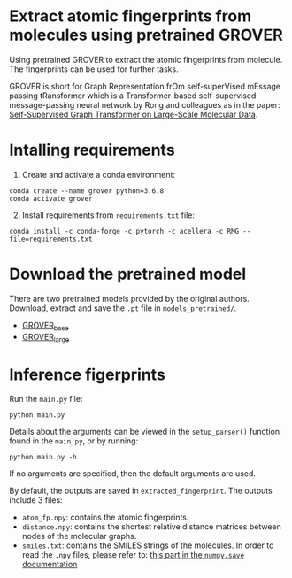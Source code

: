 # Extract atomic fingerprints from molecules using pretrained GROVER
Using pretrained GROVER to extract the atomic fingerprints from molecule. The fingerprints can be used for further tasks.

GROVER is short for Graph Representation frOm self-superVised mEssage passing tRansformer which is a Transformer-based self-supervised message-passing neural network by Rong and colleagues as in the paper: [Self-Supervised Graph Transformer on Large-Scale Molecular Data](https://arxiv.org/abs/2007.02835).

# Intalling requirements
1. Create and activate a conda environment:
```
conda create --name grover python=3.6.8
conda activate grover
```
2. Install requirements from `requirements.txt` file:
```
conda install -c conda-forge -c pytorch -c acellera -c RMG --file=requirements.txt
```

# Download the pretrained model
There are two pretrained models provided by the original authors. Download, extract and save the `.pt` file in `models_pretrained/`. 
* [GROVER<sub>base</sub>](https://ai.tencent.com/ailab/ml/ml-data/grover-models/pretrain/grover_base.tar.gz)
* [GROVER<sub>large</sub>](https://ai.tencent.com/ailab/ml/ml-data/grover-models/pretrain/grover_large.tar.gz)

# Inference figerprints
Run the `main.py` file:
```
python main.py
```
Details about the arguments can be viewed in the `setup_parser()` function found in the `main.py`, or by running:
```
python main.py -h
```
If no arguments are specified, then the default arguments are used.

By default, the outputs are saved in `extracted_fingerprint`. The outputs include 3 files:
* `atom_fp.npy`: contains the atomic fingerprints.
* `distance.npy`: contains the shortest relative distance matrices between nodes of the molecular graphs.
* `smiles.txt`: contains the SMILES strings of the molecules.
In order to read the `.npy` files, please refer to: [this part in the `numpy.save` documentation](https://numpy.org/doc/stable/reference/generated/numpy.save.html#:~:text=with%20open(%27test.npy%27%2C%20%27wb%27)%20as%20f%3A%0A...%20%20%20%20%20np.save(f%2C%20np.array(%5B1%2C%202%5D))%0A...%20%20%20%20%20np.save(f%2C%20np.array(%5B1%2C%203%5D))%0A%3E%3E%3E%20with%20open(%27test.npy%27%2C%20%27rb%27)%20as%20f%3A%0A...%20%20%20%20%20a%20%3D%20np.load(f)%0A...%20%20%20%20%20b%20%3D%20np.load(f)%0A%3E%3E%3E%20print(a%2C%20b)%0A%23%20%5B1%202%5D%20%5B1%203%5D)